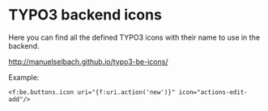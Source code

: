 # TYPO3 backend icons

Here you can find all the defined TYPO3 icons with their name to use in the backend.

http://manuelselbach.github.io/typo3-be-icons/

Example:

```
<f:be.buttons.icon uri="{f:uri.action('new')}" icon="actions-edit-add"/>
```
